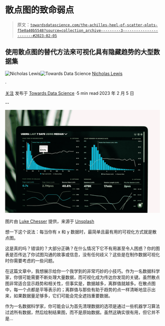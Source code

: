 # 散点图的致命弱点

> 原文：[`towardsdatascience.com/the-achilles-heel-of-scatter-plots-f5e0a40b5548?source=collection_archive---------3-----------------------#2023-02-05`](https://towardsdatascience.com/the-achilles-heel-of-scatter-plots-f5e0a40b5548?source=collection_archive---------3-----------------------#2023-02-05)

## 使用散点图的替代方法来可视化具有隐藏趋势的大型数据集

[](https://nrlewis929.medium.com/?source=post_page-----f5e0a40b5548--------------------------------)![Nicholas Lewis](https://nrlewis929.medium.com/?source=post_page-----f5e0a40b5548--------------------------------)[](https://towardsdatascience.com/?source=post_page-----f5e0a40b5548--------------------------------)![Towards Data Science](https://towardsdatascience.com/?source=post_page-----f5e0a40b5548--------------------------------) [Nicholas Lewis](https://nrlewis929.medium.com/?source=post_page-----f5e0a40b5548--------------------------------)

·

[关注](https://medium.com/m/signin?actionUrl=https%3A%2F%2Fmedium.com%2F_%2Fsubscribe%2Fuser%2Fa4cd35f7b702&operation=register&redirect=https%3A%2F%2Ftowardsdatascience.com%2Fthe-achilles-heel-of-scatter-plots-f5e0a40b5548&user=Nicholas+Lewis&userId=a4cd35f7b702&source=post_page-a4cd35f7b702----f5e0a40b5548---------------------post_header-----------) 发布于 [Towards Data Science](https://towardsdatascience.com/?source=post_page-----f5e0a40b5548--------------------------------) ·5 min read·2023 年 2 月 5 日[](https://medium.com/m/signin?actionUrl=https%3A%2F%2Fmedium.com%2F_%2Fvote%2Ftowards-data-science%2Ff5e0a40b5548&operation=register&redirect=https%3A%2F%2Ftowardsdatascience.com%2Fthe-achilles-heel-of-scatter-plots-f5e0a40b5548&user=Nicholas+Lewis&userId=a4cd35f7b702&source=-----f5e0a40b5548---------------------clap_footer-----------)

--

[](https://medium.com/m/signin?actionUrl=https%3A%2F%2Fmedium.com%2F_%2Fbookmark%2Fp%2Ff5e0a40b5548&operation=register&redirect=https%3A%2F%2Ftowardsdatascience.com%2Fthe-achilles-heel-of-scatter-plots-f5e0a40b5548&source=-----f5e0a40b5548---------------------bookmark_footer-----------)![](img/99820d457e17125ea9fe0f5d11291b10.png)

图片由 [Luke Chesser](https://unsplash.com/@lukechesser?utm_source=medium&utm_medium=referral) 提供，来源于 [Unsplash](https://unsplash.com/?utm_source=medium&utm_medium=referral)

想一下这个说法：每当你有 x 和 y 数据时，最简单且最有用的可视化方式就是散点图。

这是真的吗？错误的？大部分正确？在什么情况下它不有用甚至令人困惑？你的图表是否传达了你试图沟通的故事或信息，没有任何歧义？这些是在制作数据可视化时你需要考虑的一些问题。

在这篇文章中，我想展示给你一个我学到的非常巧妙的小技巧。作为一名数据科学家，你很可能需要不断处理大量数据，而可视化成为传达你发现的关键。虽然散点图非常适合显示趋势和相关性，但事实是，数据越多，离群值就越多。在散点图中，每一个点都是平等表示的；离群值与那些有助于趋势的点一样清晰地显示出来，如果数据量足够多，它们可能会完全遮挡重要数据。

作为一名数据科学家，你可能会认为首先清理数据的选项是通过一些机器学习算法过滤所有数据，然后绘制结果图，而不是原始数据。虽然这确实很有用，但它并不是…
